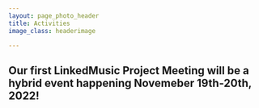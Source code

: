 ```yaml
---
layout: page_photo_header
title: Activities
image_class: headerimage

---
```


<h2>Our first LinkedMusic Project Meeting will be a hybrid event happening Novemeber 19th-20th, 2022!</h2>